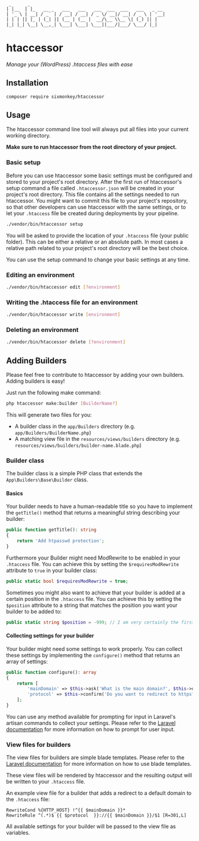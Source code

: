 ```
 _      _                                                   
| |__  | |_   __ _   ___   ___   ___  ___  ___   ___   _ __ 
| '_ \ | __| / _` | / __| / __| / _ \/ __|/ __| / _ \ | '__|
| | | || |_ | (_| || (__ | (__ |  __/\__ \\__ \| (_) || |   
|_| |_| \__| \__,_| \___| \___| \___||___/|___/ \___/ |_|   

```
# htaccessor
_Manage your (WordPress) .htaccess files with ease_

## Installation
```bash
composer require sixmonkey/htaccessor
```

## Usage
The htaccessor command line tool will always put all files into your current working directory.

**Make sure to run htaccessor from the root directory of your project.**

### Basic setup
Before you can use htaccessor some basic settings must be configured and stored to your project's root directory.
After the first run of htaccessor's setup command a file called `.htaccessor.json` will be created in your project's root directory.
This file contains all the settings needed to run htaccessor. You might want to commit this file to your project's repository, so that other developers can use htaccessor with the same settings, or to let your `.htaccess` file be created during deployments by your pipeline.

```bash
./vendor/bin/htaccessor setup
```
You will be asked to provide the location of your `.htaccess` file (your public folder). 
This can be either a relative or an absolute path. 
In most cases a relative path related to your project's root directory will be the best choice.

You can use the setup command to change your basic settings at any time.

### Editing an environment

```bash
./vendor/bin/htaccessor edit [?environment]
```

### Writing the .htaccess file for an environment
```bash
./vendor/bin/htaccessor write [environment]
```

### Deleting an environment

```bash
./vendor/bin/htaccessor delete [?environment]
```

## Adding Builders
Please feel free to contribute to htaccessor by adding your own builders.
Adding builders is easy!

Just run the following make command:

```bash
php htaccessor make:builder [BuilderName?]
```

This will generate two files for you:
- A builder class in the `app/Builders` directory (e.g. `app/Builders/BuilderName.php`)
- A matching view file in the `resources/views/builders` directory (e.g. `resources/views/builders/builder-name.blade.php`)

### Builder class
The builder class is a simple PHP class that extends the `App\Builders\Base\Builder` class.

#### Basics
Your builder needs to have a human-readable title so you have to implement the `getTitle()` method that returns a meaningful string describing your builder:

```php
public function getTitle(): string
{
    return 'Add htpasswd protection';
}
```

Furthermore your Builder might need ModRewrite to be enabled in your `.htaccess` file.
You can achieve this by setting the `$requiresModRewrite` attribute to `true` in your builder class:

```php
public static bool $requiresModRewrite = true;
```

Sometimes you might also want to achieve that your builder is added at a certain position in the `.htaccess` file.
You can achieve this by setting the `$position` attribute to a string that matches the position you want your builder to be added to:

```php
public static string $position = -999; // I am very certainly the first builder
```

#### Collecting settings for your builder
Your builder might need some settings to work properly.
You can collect these settings by implementing the `configure()` method that returns an array of settings:

```php
public function configure(): array
{
    return [
        'mainDomain' => $this->ask('What is the main domain?', $this->options['mainDomain'] ?? null),
        'protocol' => $this->confirm('Do you want to redirect to https?', true) ? 'https' : 'http',
    ];
}
```
You can use any method available for prompting for input in Laravel's artisan commands to collect your settings.
Please refer to the [Laravel documentation](https://laravel.com/docs/10.x/artisan#prompting-for-input) for more information on how to prompt for user input.


### View files for builders
The view files for builders are simple blade templates. 
Please refer to the [Laravel documentation](https://laravel.com/docs/10.x/blade) for more information on how to use blade templates.

These view files will be rendered by htaccessor and the resulting output will be written to your `.htaccess` file.

An example view file for a builder that adds a redirect to a default domain to the `.htaccess` file:

```blade
RewriteCond %{HTTP_HOST} !^{{ $mainDomain }}*
RewriteRule ^(.*)$ {{ $protocol  }}://{{ $mainDomain }}/$1 [R=301,L]
```

All available settings for your builder will be passed to the view file as variables.
